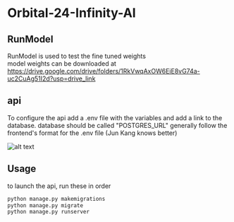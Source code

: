 # Orbital-24-Infinity-AI

## RunModel
RunModel is used to test the fine tuned weights  
model weights can be downloaded at https://drive.google.com/drive/folders/1RkVwqAxOW6EiE8vG74a-uc2CuAg51I2d?usp=drive_link

## api
To configure the api add a .env file with the variables and add a link to the database.
database should be called "POSTGRES_URL"
generally follow the frontend's format for the .env file (Jun Kang knows better)

![alt text](https://github.com/neohengkai/Orbital-24-Infinity-AI-dev/blob/main/InfinityGuy.jpg)

## Usage
to launch the api, run these in order

```bash
python manage.py makemigrations
python manage.py migrate
python manage.py runserver
```